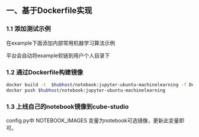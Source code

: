 
## 一、基于Dockerfile实现

### 1.1 添加测试示例
在example下面添加内部常用机器学习算法示例

平台会自动将example软链到用户个人目录下

### 1.2 通过Dockerfile构建镜像
```bash
docker build -t  $hubhost/notebook:jupyter-ubuntu-machinelearning -f Dockerfile .
docker push $hubhost/notebook:jupyter-ubuntu-machinelearning
```

### 1.3 上线自己的notebook镜像到cube-studio

config.py中 NOTEBOOK_IMAGES 变量为notebook可选镜像，更新此变量即可。

